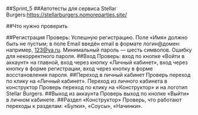 ##S p r i n t _ 5 
##Автотесты для сервиса Stellar Burgers:https://stellarburgers.nomoreparties.site/

##Что нужно проверить

##Регистрация
Проверь:
Успешную регистрацию. Поле «Имя» должно быть не пустым; в поле Email введён email в формате логин@домен: например, 123@ya.ru. Минимальный пароль — шесть символов.
Ошибку для некорректного пароля.
##Вход
Проверь:
вход по кнопке «Войти в аккаунт» на главной,
вход через кнопку «Личный кабинет»,
вход через кнопку в форме регистрации,
вход через кнопку в форме восстановления пароля.
##Переход в личный кабинет 
Проверь переход по клику на «Личный кабинет».
Переход из личного кабинета в конструктор 
Проверь переход по клику на «Конструктор» и на логотип Stellar Burgers.
##Выход из аккаунта
Проверь выход по кнопке «Выйти» в личном кабинете.
##Раздел «Конструктор»
Проверь, что работают переходы к разделам:
«Булки»,
«Соусы»,
«Начинки».
 
